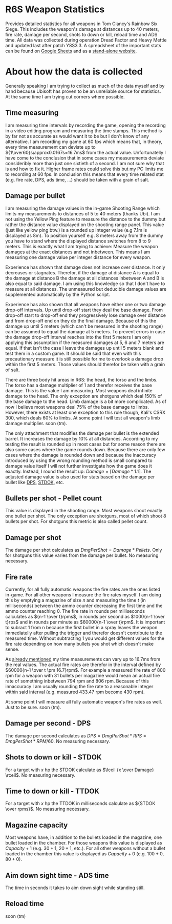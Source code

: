 #  R6S Weapon Statistics
Provides detailed statistics for all weapons in Tom Clancy's Rainbow Six Siege. This includes the weapon's damage at distances up to 40 meters, fire rate, damage per second, shots to down or kill, reload time and ADS time. All data was collected during operation Dread Factor and Heavy Mettle and updated last after patch Y8S3.3. A spreadsheet of the important stats can be found on [Google Sheets](https://docs.google.com/spreadsheets/d/1QgbGALNZGLlvf6YyPLtywZnvgIHkstCwGl1tvCt875Q/edit?usp=sharing) and as a [stand-alone website](https://docs.google.com/spreadsheets/d/e/2PACX-1vQ1KitQsZksdVP9YPDInxK3xE2gtu1mpUxV5_PNyE8sSm-vFINdbiL8vo9RA2CRSIbIUePLVA1GCTWZ/pubhtml#).
# About how the data is collected
Generally speaking I am trying to collect as much of the data myself and by hand because Ubisoft has proven to be an unreliable source for statistics. At the same time I am trying cut corners where possible.
## Time measuring
I am measuring time intervals by recording the game, opening the recording in a video editing program and measuring the time stamps. This method is by far not as accurate as would want it to be but I don't know of any alternative. I am recording my game at 60 fps which means that, in theory, every time measurement can deviate up to ${1\over60}s\approx0.0167s=16.7ms$ from the actual value. Unfortunatelly I have come to the conclusion that in some cases my measurements deviate consideribly more than just one sixtieth of a second. I am not sure why that is and how to fix it. Higher frame rates could solve this but my PC limits me to recording at 60 fps. In conclusion this means that every time related stat (e.g. fire rate, DPS, ads time, ...) should be taken with a grain of salt.
## Damage per bullet
I am measuring the damage values in the in-game Shooting Range which limits my measurements to distances of 5 to 40 meters (thanks Ubi). I am not using the Yellow Ping feature to measure the distance to the dummy but rather the distance value displayed on the shooting range panel. This value (just like yellow ping btw.) is a rounded up integer value (e.g 7.1m is displayed as 8m). To position yourself e.g. 8 meters away from the dummy you have to stand where the displayed distance switches from 8 to 9 meters. This is exactly what I am trying to achieve: Measure the weapon damages at the exact distances and not inbetween. This means I am measuring one damage value per integer distance for every weapon.

Experience has shown that damage does not increase over distance. It only decreases or stagnates. Therefor, if the damage at distance A is equal to the damage at distance B the damage at all distances inbetween A and B is also equal to said damage. I am using this knowledge so that I don't have to measure at all distances. The unmeasured but deducible damage values are supplemented automatically by the Python script.

Experience has also shown that all weapons have either one or two damage drop-off intervals. Up until drop-off start they deal the base damage. From drop-off start to drop-off end they progressively lose damage over distance and from drop-off end on they do the final damage. Because of this the damage up until 5 meters (which can't be measured in the shooting range) can be assumed to equal the damage at 5 meters. To prevent errors in case the damage drop-off interval reaches into the first 5 meters I am only applying this assumption if the measured damages at 5, 6 and 7 meters are equal. If that isn't the case I leave the damages up until 5 meters blank and test them in a custom game. It should be said that even with this precautionary measure it is still possible for me to overlook a damage drop within the first 5 meters. Those values should therefor be taken with a grain of salt.

There are three body hit areas in R6S: the head, the torso and the limbs. The torso has a damage multiplier of 1 and therefor receives the base damage. This is the value I am measuring. Most weapons deal infinite damage to the head. The only exception are shotguns which deal 150% of the base damage to the head. Limb damage is a bit more complicated. As of now I believe most weapons deal 75% of the base damage to limbs. However, there exists at least one exception to this rule though, Kali's CSRX 300, which deals 60% to limbs. At some point I will test all weapon's limb damage multiplier. soon (tm).

The only attachment that modifies the damage per bullet is the extended barrel. It increases the damage by 10% at all distances. According to my testing the result is rounded up in most cases but for some reason there are also some cases where the game rounds down. Because there are only few cases where the damage is rounded down and because the inaccuracy introduced by using the wrong rounding method is small compared to damage value itself I will not further investigate how the game does it exactly. Instead, I round the result up: $Damage=\lceil {Damage * 1.1} \rceil$. The adjusted damage value is also used for stats based on the damage per bullet like [DPS](#damage-per-second---dps), [STDOK](#shots-to-down-or-kill---stdok), etc.
## Bullets per shot - Pellet count
This value is displayed in the shooting range. Most weapons shoot exactly one bullet per shot. The only exception are shotguns, most of which shoot 8 bullets per shot. For shotguns this metric is also called pellet count.
## Damage per shot
The damage per shot calculates as $DmgPerShot = Damage * Pellets$. Only for shotguns this value varies from the damage per bullet. No measuring necessary.
## Fire rate
Currently, for all fully automatic weapons the fire rates are the ones listed in-game. For all other weapons I measure the fire rates myself. I am doing this by emptying a magazine of size $n$ and measuring the time $t$ (in milliseconds) between the ammo counter decreasing the first time and the ammo counter reaching 0. The fire rate in rounds per milliseconds calculates as ${n-1 \over t}rpms$, in rounds per second as $1000{n-1 \over t}rps$ and in rounds per minute as $60000{n-1 \over t}rpm$. It is important to subract 1 from n because the first bullet in a spray leaves the weapon immediatelly after pulling the trigger and therefor doesn't contribute to the measured time. Without subtracting 1 you would get different values for the fire rate depending on how many bullets you shot which doesn't make sense.

As [already mentioned](#time-measuring) my time measurements can vary up to 16.7ms from the real values. The actual fire rates are therefor in the interval defined by $60000{n-1 \over t \pm 16.7}rpm$. For example a measured fire rate of 800 rpm for a weapon with 31 bullets per magazine would mean an actual fire rate of something inbetween 794 rpm and 806 rpm. Because of this innaccuracy I am usually rounding the fire rate to a reasonable integer within said interval (e.g. measured 433.47 rpm become 430 rpm).

At some point I will measure all fully automatic weapon's fire rates as well. Just to be sure. soon (tm).
## Damage per second - DPS
The damage per second calculates as $DPS = DmgPerShot * RPS = DmgPerShot * RPM / 60$. No measuring necessary.
## Shots to down or kill - STDOK
For a target with $x$ hp the STDOK calculate as $\lceil {x \over Damage} \rceil$. No measuring necessary.
## Time to down or kill - TTDOK
For a target with $x$ hp the TTDOK in milliseconds calculate as ${STDOK \over rpms}$. No measuring necessary.
## Magazine capacity
Most weapons have, in addition to the bullets loaded in the magazine, one bullet loaded in the chamber. For those weapons this value is displayed as $Capacity+1$ (e.g. $30+1$, $20+1$, etc.). For all other weapons without a bullet loaded in the chamber this value is displayed as $Capacity+0$ (e.g. $100+0$, $80+0$).
## Aim down sight time - ADS time
The time in seconds it takes to aim down sight while standing still.
## Reload time
soon (tm)
